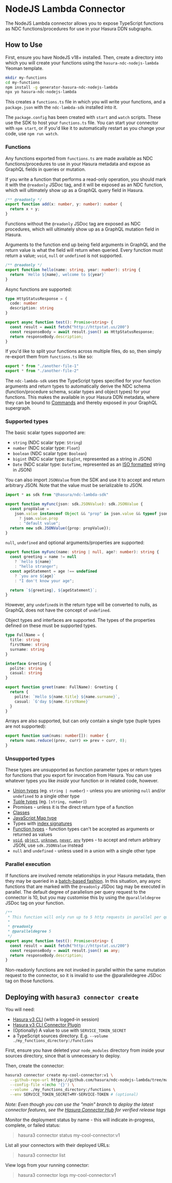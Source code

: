 # NodeJS Lambda Connector

The NodeJS Lambda connector allows you to expose TypeScript functions as NDC functions/procedures for use in your Hasura DDN subgraphs.

## How to Use
First, ensure you have NodeJS v18+ installed. Then, create a directory into which you will create your functions using the `hasura-ndc-nodejs-lambda` Yeoman template.

```bash
mkdir my-functions
cd my-functions
npm install -g generator-hasura-ndc-nodejs-lambda
npx yo hasura-ndc-nodejs-lambda
```

This creates a `functions.ts` file in which you will write your functions, and a `package.json` with the `ndc-lambda-sdk` installed into it.

The `package.config` has been created with `start` and `watch` scripts. These use the SDK to host your `functions.ts` file. You can start your connector with `npm start`, or if you'd like it to automatically restart as you change your code, use `npm run watch`.

### Functions
Any functions exported from `functions.ts` are made available as NDC functions/procedures to use in your Hasura metadata and expose as GraphQL fields in queries or mutation.

If you write a function that performs a read-only operation, you should mark it with the `@readonly` JSDoc tag, and it will be exposed as an NDC function, which will ultimately show up as a GraphQL query field in Hasura.

```typescript
/** @readonly */
export function add(x: number, y: number): number {
  return x + y;
}
```

Functions without the `@readonly` JSDoc tag are exposed as NDC procedures, which will ultimately show up as a GraphQL mutation field in Hasura.

Arguments to the function end up being field arguments in GraphQL and the return value is what the field will return when queried. Every function must return a value; `void`, `null` or `undefined` is not supported.

```typescript
/** @readonly */
export function hello(name: string, year: number): string {
  return `Hello ${name}, welcome to ${year}`
}
```

Async functions are supported:

```typescript
type HttpStatusResponse = {
  code: number
  description: string
}

export async function test(): Promise<string> {
  const result = await fetch("http://httpstat.us/200")
  const responseBody = await result.json() as HttpStatusResponse;
  return responseBody.description;
}
```

If you'd like to split your functions across multiple files, do so, then simply re-export them from `functions.ts` like so:

```typescript
export * from "./another-file-1"
export * from "./another-file-2"
```

The `ndc-lambda-sdk` uses the TypeScript types specified for your function arguments and return types to automatically derive the NDC schema (function/procedure schema, scalar types and object types) for your functions. This makes the available in your Hasura DDN metadata, where they can be bound to [Commands](https://hasura.io/docs/3.0/supergraph-modeling/commands/) and thereby exposed in your GraphQL supergraph.

### Supported types
The basic scalar types supported are:

* `string` (NDC scalar type: `String`)
* `number` (NDC scalar type: `Float`)
* `boolean` (NDC scalar type: `Boolean`)
* `bigint` (NDC scalar type: `BigInt`, represented as a string in JSON)
* `Date` (NDC scalar type: `DateTime`, represented as an [ISO formatted](https://developer.mozilla.org/en-US/docs/Web/JavaScript/Reference/Global_Objects/Date/toISOString) string in JSON)

You can also import `JSONValue` from the SDK and use it to accept and return arbitrary JSON. Note that the value must be serializable to JSON.

```typescript
import * as sdk from "@hasura/ndc-lambda-sdk"

export function myFunc(json: sdk.JSONValue): sdk.JSONValue {
  const propValue =
    json.value instanceof Object && "prop" in json.value && typeof json.value.prop === "string"
      ? json.value.prop
      : "default value";
  return new sdk.JSONValue({prop: propValue});
}
```

`null`, `undefined` and optional arguments/properties are supported:

```typescript
export function myFunc(name: string | null, age?: number): string {
  const greeting = name != null
    ? `hello ${name}`
    : "hello stranger";
  const ageStatement = age !== undefined
    ? `you are ${age}`
    : "I don't know your age";

  return `${greeting}, ${ageStatement}`;
}
```

However, any `undefined`s in the return type will be converted to nulls, as GraphQL does not have the concept of `undefined`.

Object types and interfaces are supported. The types of the properties defined on these must be supported types.

```typescript
type FullName = {
  title: string
  firstName: string
  surname: string
}

interface Greeting {
  polite: string
  casual: string
}

export function greet(name: FullName): Greeting {
  return {
    polite: `Hello ${name.title} ${name.surname}`,
    casual: `G'day ${name.firstName}`
  }
}
```

Arrays are also supported, but can only contain a single type (tuple types are not supported):

```typescript
export function sum(nums: number[]): number {
  return nums.reduce((prev, curr) => prev + curr, 0);
}
```

### Unsupported types

These types are unsupported as function parameter types or return types for functions that you export for invocation from Hasura. You can use whatever types you like _inside_ your function or in related code, however.

* [Union types](https://www.typescriptlang.org/docs/handbook/2/everyday-types.html#union-types) (eg. `string | number`) - unless you are unioning `null` and/or `undefined` to a single other type
* [Tuple types](https://www.typescriptlang.org/docs/handbook/2/objects.html#tuple-types) (eg. `[string, number]`)
* Promises - unless it is the direct return type of a function
* [Classes](https://www.typescriptlang.org/docs/handbook/2/classes.html)
* [JavaScript Map type](https://developer.mozilla.org/en-US/docs/Web/JavaScript/Reference/Global_Objects/Map)
* Types with [index signatures](https://www.typescriptlang.org/docs/handbook/2/objects.html#index-signatures)
* [Function types](https://www.typescriptlang.org/docs/handbook/2/functions.html#function-type-expressions) - function types can't be accepted as arguments or returned as values
* [`void`](https://www.typescriptlang.org/docs/handbook/2/functions.html#void), [`object`](https://www.typescriptlang.org/docs/handbook/2/functions.html#object), [`unknown`](https://www.typescriptlang.org/docs/handbook/2/functions.html#unknown), [`never`](https://www.typescriptlang.org/docs/handbook/2/functions.html#never), [`any`](https://www.typescriptlang.org/docs/handbook/2/everyday-types.html#any) types - to accept and return arbitrary JSON, use `sdk.JSONValue` instead
* `null` and `undefined` - unless used in a union with a single other type

### Parallel execution
If functions are involved remote relationships in your Hasura metadata, then they may be queried in a [batch-based fashion](https://hasura.github.io/ndc-spec/specification/queries/variables.html). In this situation, any async functions that are marked with the `@readonly` JSDoc tag may be executed in parallel. The default degree of parallelism per query request to the connector is 10, but you may customise this by using the `@paralleldegree` JSDoc tag on your function.

``` typescript
/**
 * This function will only run up to 5 http requests in parallel per query
 *
 * @readonly
 * @paralleldegree 5
 */
export async function test(): Promise<string> {
  const result = await fetch("http://httpstat.us/200")
  const responseBody = await result.json() as any;
  return responseBody.description;
}
```

Non-readonly functions are not invoked in parallel within the same mutation request to the connector, so it is invalid to use the @paralleldegree JSDoc tag on those functions.

## Deploying with `hasura3 connector create`

You will need:

* [Hasura v3 CLI](https://hasura.io/docs/3.0/cli/installation/) (with a logged-in session)
* [Hasura v3 CLI Connector Plugin](https://hasura.io/docs/latest/hasura-cli/connector-plugin/)
* (Optionally) A value to use with `SERVICE_TOKEN_SECRET`
* a TypeScript sources directory. E.g. `--volume ./my_functions_directory:/functions`

First, ensure you have deleted your `node_modules` directory from inside your sources directory, since that is unnecessary to deploy.

Then, create the connector:

```bash
hasura3 connector create my-cool-connector:v1 \
  --github-repo-url https://github.com/hasura/ndc-nodejs-lambda/tree/main \
  --config-file <(echo '{}') \
  --volume ./my_functions_directory:/functions \
  --env SERVICE_TOKEN_SECRET=MY-SERVICE-TOKEN # (optional)
```

*Note: Even though you can use the "main" branch to deploy the latest connector features, see the [Hasura Connector Hub](https://hasura.io/connectors/nodejs-lambda) for verified release tags*

Monitor the deployment status by name - this will indicate in-progress, complete, or failed status:

> hasura3 connector status my-cool-connector:v1

List all your connectors with their deployed URLs:

> hasura3 connector list

View logs from your running connector:

> hasura3 connector logs my-cool-connector:v1
